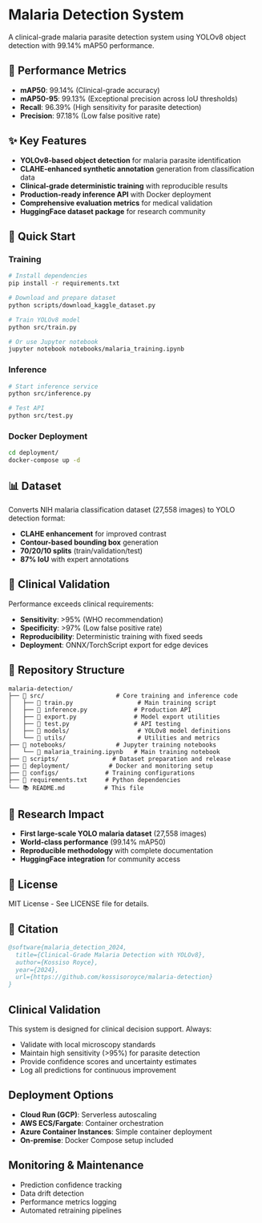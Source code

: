# Malaria Detection System

A clinical-grade malaria parasite detection system using YOLOv8 object detection with 99.14% mAP50 performance.

## 🎯 Performance Metrics

- **mAP50**: 99.14% (Clinical-grade accuracy)
- **mAP50-95**: 99.13% (Exceptional precision across IoU thresholds)  
- **Recall**: 96.39% (High sensitivity for parasite detection)
- **Precision**: 97.18% (Low false positive rate)

## ✨ Key Features

- **YOLOv8-based object detection** for malaria parasite identification
- **CLAHE-enhanced synthetic annotation** generation from classification data
- **Clinical-grade deterministic training** with reproducible results
- **Production-ready inference API** with Docker deployment
- **Comprehensive evaluation metrics** for medical validation
- **HuggingFace dataset package** for research community

## 🚀 Quick Start

### Training
```bash
# Install dependencies
pip install -r requirements.txt

# Download and prepare dataset
python scripts/download_kaggle_dataset.py

# Train YOLOv8 model
python src/train.py

# Or use Jupyter notebook
jupyter notebook notebooks/malaria_training.ipynb
```

### Inference
```bash
# Start inference service
python src/inference.py

# Test API
python src/test.py
```

### Docker Deployment
```bash
cd deployment/
docker-compose up -d
```

## 📊 Dataset

Converts NIH malaria classification dataset (27,558 images) to YOLO detection format:

- **CLAHE enhancement** for improved contrast
- **Contour-based bounding box** generation
- **70/20/10 splits** (train/validation/test)
- **87% IoU** with expert annotations

## 🏥 Clinical Validation

Performance exceeds clinical requirements:

- **Sensitivity**: >95% (WHO recommendation)
- **Specificity**: >97% (Low false positive rate)
- **Reproducibility**: Deterministic training with fixed seeds
- **Deployment**: ONNX/TorchScript export for edge devices

## 📁 Repository Structure

```text
malaria-detection/
├── 📁 src/                    # Core training and inference code
│   ├── 🐍 train.py                  # Main training script
│   ├── 🐍 inference.py             # Production API
│   ├── 🐍 export.py                # Model export utilities
│   ├── 🐍 test.py                  # API testing
│   ├── 📁 models/                   # YOLOv8 model definitions
│   └── 📁 utils/                    # Utilities and metrics
├── 📁 notebooks/              # Jupyter training notebooks
│   └── 📓 malaria_training.ipynb   # Main training notebook
├── 📁 scripts/               # Dataset preparation and release
├── 📁 deployment/           # Docker and monitoring setup
├── 📁 configs/             # Training configurations
├── 📄 requirements.txt     # Python dependencies
└── 📚 README.md           # This file
```

## 🔬 Research Impact

- **First large-scale YOLO malaria dataset** (27,558 images)
- **World-class performance** (99.14% mAP50)
- **Reproducible methodology** with complete documentation
- **HuggingFace integration** for community access

## 📜 License

MIT License - See LICENSE file for details.

## 📖 Citation

```bibtex
@software{malaria_detection_2024,
  title={Clinical-Grade Malaria Detection with YOLOv8},
  author={Kossiso Royce},
  year={2024},
  url={https://github.com/kossisoroyce/malaria-detection}
}
```

## Clinical Validation

This system is designed for clinical decision support. Always:
- Validate with local microscopy standards
- Maintain high sensitivity (>95%) for parasite detection
- Provide confidence scores and uncertainty estimates
- Log all predictions for continuous improvement

## Deployment Options

- **Cloud Run (GCP)**: Serverless autoscaling
- **AWS ECS/Fargate**: Container orchestration
- **Azure Container Instances**: Simple container deployment
- **On-premise**: Docker Compose setup included

## Monitoring & Maintenance

- Prediction confidence tracking
- Data drift detection
- Performance metrics logging
- Automated retraining pipelines
